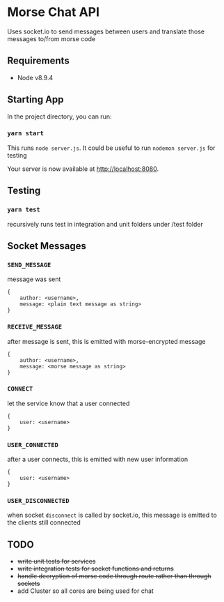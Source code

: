 # Morse Chat API
Uses socket.io to send messages between users and translate those messages to/from morse code

## Requirements
- Node v8.9.4

## Starting App

In the project directory, you can run:

### `yarn start`

This runs `node server.js`. It could be useful to run `nodemon server.js` for testing

Your server is now available at [http://localhost:8080](http://localhost:8080).

## Testing

### `yarn test`

recursively runs test in integration and unit folders under /test folder

## Socket Messages

### `SEND_MESSAGE`

message was sent
```
{
    author: <username>,
    message: <plain text message as string>
}
```

### `RECEIVE_MESSAGE`

after message is sent, this is emitted with morse-encrypted message
```
{
    author: <username>,
    message: <morse message as string>
}
```

### `CONNECT`

let the service know that a user connected
```
{
    user: <username>
}
```

### `USER_CONNECTED`

after a user connects, this is emitted with new user information
```
{
    user: <username>
}
```

### `USER_DISCONNECTED`

when socket `disconnect` is called by socket.io, this message is emitted to the clients still connected

## TODO
- ~~write unit tests for services~~
- ~~write integration tests for socket functions and returns~~
- ~~handle decryption of morse code through route rather than through sockets~~
- add Cluster so all cores are being used for chat

